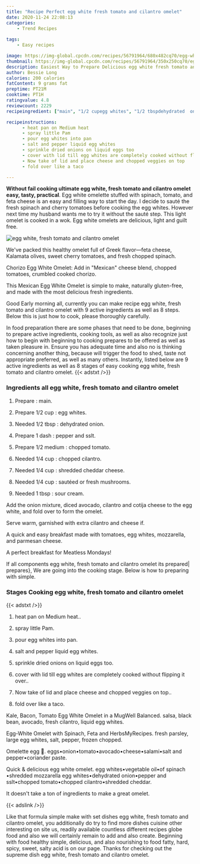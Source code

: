 ```yaml
---
title: "Recipe Perfect egg white fresh tomato and cilantro omelet"
date: 2020-11-24 22:08:13
categories:
    - Trend Recipes
    
tags:
    - Easy recipes

image: https://img-global.cpcdn.com/recipes/56791964/680x482cq70/egg-white-fresh-tomato-and-cilantro-omelet-recipe-main-photo.jpg
thumbnail: https://img-global.cpcdn.com/recipes/56791964/350x250cq70/egg-white-fresh-tomato-and-cilantro-omelet-recipe-main-photo.jpg
description: Easiest Way to Prepare Delicious egg white fresh tomato and cilantro omelet with 9 ingredients and 8 stages of easy cooking.
author: Bessie Long
calories: 200 calories
fatContent: 9 grams fat
preptime: PT21M
cooktime: PT1H
ratingvalue: 4.8
reviewcount: 2229
recipeingredient: ["main", "1/2 cupegg whites", "1/2 tbspdehydrated  onion", "1 dashpepper and sslt", "1/2 mediumchopped tomato", "1/4 cupchopped cilantro", "1/4 cupshredded cheddar cheese", "1/4 cupsauted or fresh mushrooms", "1 tbspsour cream"]

recipeinstructions: 
      - heat pan on Medium heat 
      - spray little Pam 
      - pour egg whites into pan 
      - salt and pepper liquid egg whites 
      - sprinkle dried onions on liquid eggs too 
      - cover with lid till egg whites are completely cooked without flipping it over 
      - Now take of lid and place cheese and chopped veggies on top 
      - fold over like a taco

---
```




**Without fail cooking ultimate egg white, fresh tomato and cilantro omelet easy, tasty, practical**. Egg white omelette stuffed with spinach, tomato, and feta cheese is an easy and filling way to start the day. I decide to sauté the fresh spinach and cherry tomatoes before cooking the egg whites. However next time my husband wants me to try it without the sauté step. This light omelet is cooked in a wok. Egg white omelets are delicious, light and guilt free.


![egg white, fresh tomato and cilantro omelet](https://img-global.cpcdn.com/recipes/56791964/680x482cq70/egg-white-fresh-tomato-and-cilantro-omelet-recipe-main-photo.jpg "egg white, fresh tomato and cilantro omelet")



We&#39;ve packed this healthy omelet full of Greek flavor—feta cheese, Kalamata olives, sweet cherry tomatoes, and fresh chopped spinach.

Chorizo Egg White Omelet: Add in &#34;Mexican&#34; cheese blend, chopped tomatoes, crumbled cooked chorizo.

This Mexican Egg White Omelet is simple to make, naturally gluten-free, and made with the most delicious fresh ingredients.


Good Early morning all, currently you can make recipe egg white, fresh tomato and cilantro omelet with 9 active ingredients as well as 8 steps. Below this is just how to cook, please thoroughly carefully.

In food preparation there are some phases that need to be done, beginning to prepare active ingredients, cooking tools, as well as also recognize just how to begin with beginning to cooking prepares to be offered as well as taken pleasure in. Ensure you has adequate time and also no is thinking concerning another thing, because will trigger the food to shed, taste not appropriate preferred, as well as many others. Instantly, listed below are 9 active ingredients as well as 8 stages of easy cooking egg white, fresh tomato and cilantro omelet.
{{< adstxt />}}

### Ingredients all egg white, fresh tomato and cilantro omelet


1. Prepare  : main.

1. Prepare 1/2 cup : egg whites.

1. Needed 1/2 tbsp : dehydrated  onion.

1. Prepare 1 dash : pepper and sslt.

1. Prepare 1/2 medium : chopped tomato.

1. Needed 1/4 cup : chopped cilantro.

1. Needed 1/4 cup : shredded cheddar cheese.

1. Needed 1/4 cup : sautéed or fresh mushrooms.

1. Needed 1 tbsp : sour cream.


Add the onion mixture, diced avocado, cilantro and cotija cheese to the egg white, and fold over to form the omelet.

Serve warm, garnished with extra cilantro and cheese if.

A quick and easy breakfast made with tomatoes, egg whites, mozzarella, and parmesan cheese.

A perfect breakfast for Meatless Mondays!


If all components egg white, fresh tomato and cilantro omelet its prepared| prepares}, We are going into the cooking stage. Below is how to preparing with simple.

### Stages Cooking egg white, fresh tomato and cilantro omelet

{{< adstxt />}}


1. heat pan on Medium heat..



1. spray little Pam.



1. pour egg whites into pan.



1. salt and pepper liquid egg whites.



1. sprinkle dried onions on liquid eggs too.



1. cover with lid till egg whites are completely cooked without flipping it over..



1. Now take of lid and place cheese and chopped veggies on top..



1. fold over like a taco.




Kale, Bacon, Tomato Egg White Omelet in a MugWell Balanced. salsa, black bean, avocado, fresh cilantro, liquid egg whites.

Egg-White Omelet with Spinach, Feta and HerbsMyRecipes. fresh parsley, large egg whites, salt, pepper, frozen chopped.

Omelette egg 🍳. eggs•onion•tomato•avocado•cheese•salami•salt and pepper•coriander paste.

Quick &amp; delicious egg white omelet. egg whites•vegetable oil•of spinach •shredded mozzarella egg whites•dehydrated onion•pepper and sslt•chopped tomato•chopped cilantro•shredded cheddar.

It doesn&#39;t take a ton of ingredients to make a great omelet.


{{< adslink />}}

Like that formula simple make with set dishes egg white, fresh tomato and cilantro omelet, you additionally do try to find more dishes cuisine other interesting on site us, readily available countless different recipes globe food and also we will certainly remain to add and also create. Beginning with food healthy simple, delicious, and also nourishing to food fatty, hard, spicy, sweet, salty acid is on our page. Thanks for checking out the supreme dish egg white, fresh tomato and cilantro omelet.
